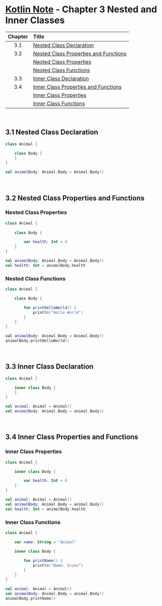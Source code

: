 # [Kotlin Note](../../README.md) - Chapter 3 Nested and Inner Classes
| Chapter | Title |
| :-: | :- |
| 3.1 | [Nested Class Declaration](#31-nested-class-declaration) |
| 3.2 | [Nested Class Properties and Functions](#32-nested-class-properties-and-functions) |
|  | [Nested Class Properties](#nested-class-properties) |
|  | [Nested Class Functions](#nested-class-functions) |
| 3.3 | [Inner Class Declaration](#33-inner-class-declaration) |
| 3.4 | [Inner Class Properties and Functions](#34-inner-class-properties-and-functions) |
|  | [Inner Class Properties](#inner-class-properties) |
|  | [Inner Class Functions](#inner-class-functions) |

<br />

## 3.1 Nested Class Declaration
```kotlin
class Animal {

    class Body {
    }
}
```
```kotlin
val animalBody: Animal.Body = Animal.Body()
```

<br />

## 3.2 Nested Class Properties and Functions
### Nested Class Properties
```kotlin
class Animal {
    
    class Body {

        var health: Int = 0
    }
}
```
```kotlin
val animalBody: Animal.Body = Animal.Body()
val health: Int = animalBody.health
```

### Nested Class Functions
```kotlin
class Animal {

    class Body {

        fun printHelloWorld() {
            println("Hello World")
        }
    }
}
```
```kotlin
val animalBody: Animal.Body = Animal.Body()
animalBody.printHelloWorld()
```

<br />

## 3.3 Inner Class Declaration
```kotlin
class Animal {

    inner class Body {
    }
}
```
```kotlin
val animal: Animal = Animal()
val animalBody: Animal.Body = animal.Body()
```

<br />

## 3.4 Inner Class Properties and Functions
### Inner Class Properties
```kotlin
class Animal {

    inner class Body {

        var health: Int = 0
    }
}
```
```kotlin
val animal: Animal = Animal()
val animalBody: Animal.Body = animal.Body()
val health: Int = animalBody.health
```

### Inner Class Functions
```kotlin
class Animal {

    var name: String = "Animal"

    inner class Body {

        fun printName() {
            println("Name: $name")
        }
    }
}
```
```kotlin
val animal: Animal = Animal()
val animalBody: Animal.Body = animal.Body()
animalBody.printName()
```

<br />
